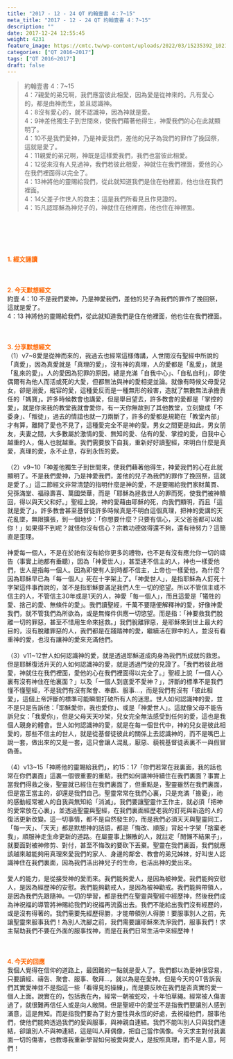 ```yaml
---
title: "2017 - 12 - 24 QT 約翰壹書 4：7~15"
meta_title: "2017 - 12 - 24 QT 約翰壹書 4：7~15"
description: ""
date: 2017-12-24 12:55:45
weight: 4231
feature_image: https://cmtc.tw/wp-content/uploads/2022/03/15235392_10211799862337740_180693556567566654_o-1.webp
categories: ["QT 2016~2017"]
tags: ["QT 2016~2017"]
draft: false
---
```


<blockquote>約翰壹書 4：7~15<br />
4：7親愛的弟兄啊，我們應當彼此相愛，因為愛是從神來的。凡有愛心的，都是由神而生，並且認識神。<br />
4：8沒有愛心的，就不認識神，因為神就是愛。<br />
4：9神差他獨生子到世間來，使我們藉著他得生，神愛我們的心在此就顯明了。<br />
4：10不是我們愛神，乃是神愛我們，差他的兒子為我們的罪作了挽回祭，這就是愛了。<br />
4：11親愛的弟兄啊，神既是這樣愛我們，我們也當彼此相愛。<br />
4：12從來沒有人見過神，我們若彼此相愛，神就住在我們裡面，愛他的心在我們裡面得以完全了。<br />
4：13神將他的靈賜給我們，從此就知道我們是住在他裡面，他也住在我們裡面。<br />
4：14父差子作世人的救主；這是我們所看見且作見證的。<br />
4：15凡認耶穌為神兒子的，神就住在他裡面，他也住在神裡面。</blockquote><br />
&nbsp;<br />
<br />
&nbsp;<br />
<br />
<span style="color: #ff6600;"><strong>1. </strong><strong>經文誦讀</strong></span><br />
<br />
<span style="color: #ff6600;"><strong> </strong></span><br />
<br />
<span style="color: #ff6600;"><strong>2. 今天默想</strong><strong>經文<br />
</strong></span>約壹 4：10 不是我們愛神，乃是神愛我們，差他的兒子為我們的罪作了挽回祭，這就是愛了。<br />
4：13 神將他的靈賜給我們，從此就知道我們是住在他裡面，他也住在我們裡面。<br />
<br />
&nbsp;<br />
<br />
<span style="color: #ff6600;"><strong>3. 分享默想經文<br />
</strong></span>（1）v7~8愛是從神而來的，我過去也經常這樣傳講，人世間沒有聖經中所說的「真愛」，因為真愛就是「真理的愛」，沒有神的真理，人的愛都是「亂愛」，就是「亂來的愛」。人的愛因為犯罪的原因，總是充滿「自我中心」、「自私自利」，即使偶爾有為他人而活或死的大愛，但都無法與神的愛相提並論。就像有時候父母愛兒女，卻是溺愛，縱容的愛，這種愛反而是一種無形的殺害，造就了無數無法承擔責任的「媽寶」。許多時候教會也講愛，但是舉目望去，許多教會的愛都是「掌控的愛」，就是你來我的教堂我就會愛你，有一天你無故到了其他教堂，立刻變成「不委身」、「叛徒」，過去的情誼也就一刀兩斷了，許多的愛都是規範在「教堂內部」才有算，離開了愛也不見了，這種愛完全不是神的愛。男女之間更是如此，男女朋友，夫妻之間，大多數屬於激情的愛、無知的愛、佔有的愛、掌控的愛，自我中心越重的人，傷人也就越重。我們需要放下自我，重新好好讀聖經，來明白什麼是真愛，真理的愛，永不止息，存到永恆的愛。<br />
<br />
（2）v9~10「神差他獨生子到世間來，使我們藉著他得生，神愛我們的心在此就顯明了。不是我們愛神，乃是神愛我們，差他的兒子為我們的罪作了挽回祭，這就是愛了。」這二節經文非常清楚的指明什麼是神的愛，不是要賜給我們家財萬貫、兒孫滿堂、福祿壽喜、萬國榮華，而是「耶穌為拯救世人的罪而死，使我們被神贖回，得以與天父和好。」聖經上說，神的愛藉由耶穌的死，向我們顯明，而且「這就是愛了」。許多教會甚至基督徒許多時候真是不明白這個真理，把神的愛講的天花亂墜，無限擴張，到一個地步：「你想要什麼？只要有信心，天父爸爸都可以給你！」如果得不到呢？就怪你沒有信心？宗教功德做得還不夠，還有待努力？這簡直是歪理。<br />
<br />
神愛每一個人，不是在於祂有沒有給你更多的禮物，也不是有沒有應允你一切的禱告（事實上祂都有垂聽），因為「神愛世人」，甚至連不信主的人，神也一樣愛他們，世人是指每一個人。因為即使有人到時都不信主，上帝也一樣愛他，為什麼？因為耶穌早已為「每一個人」死在十字架上了。「神愛世人」，是指耶穌為人釘死十字架這件事而說的，並不是指耶穌要滿足我們人生一切的慾望。所以不管信主或不信主的人，不管信主30年或是1天的人，神愛「每一個人」，而且這愛是「犧牲的愛、捨己的愛、無條件的愛」。我們讀聖經，千萬不要隨便解釋神的愛，好像神愛我們，就不管我們為所欲為，或是無條件供應一切慾望。而是指：「神要救我們脫離一切的罪惡，甚至不惜用生命來拯救。」我們脫離罪惡，是耶穌來到世上最大的目的，沒有脫離罪惡的人，我們都是在踐踏神的愛，繼續活在罪中的人，並沒有看重神的愛，也沒有讓神的愛來充滿他們。<br />
<br />
（3）v11~12世人如何認識神的愛，就是透過耶穌道成肉身為我們所成就的救恩。但是耶穌復活升天的人如何認識神的愛，就是透過門徒的見證了。「我們若彼此相愛，神就住在我們裡面，愛他的心在我們裡面得以完全了。」聖經上說「一個人心裏有沒有神住在他裏面？」以及「一個人到底愛不愛神？」，評斷的標準不是我們懂不懂聖經，不是我們有沒有聚會、奉獻、服事…，而是我們有沒有「彼此相愛」，這個上帝評斷的標準可能瞬間打破所有人的迷思。世人如何認識神的愛，並不是只是告訴他：「耶穌愛你，我也愛你」、或是「神愛世人」。這就像父母不能告訴兒女：「我愛你」，但是父母天天吵架，兒女完全無法感受到任何的愛，這也是我個人親身的體會。世人如何認識神的愛，就是在每一個世代中，神的兒女是彼此相愛的，那些不信主的世人，就是從基督徒彼此的關係上去認識神的，而不是嘴巴上說一套，做出來的又是一套，這只會讓人混亂，厭惡、藐視基督徒表裏不一與假冒偽善。<br />
<br />
（4）v13~15「神將他的靈賜給我們」，約15：17「你們若常在我裏面，我的話也常在你們裏面」這裏一個很重要的重點，我們如何讓神持續住在我們裏面？事實上當我們得救之後，聖靈就已經住在我們裏面了，但重點是，聖靈雖然在我們裏面，但是當王當主的，卻還是我們自己。聖靈常常在我們心裏，只是充滿「擔憂」，祂的感動經常被人的自我與無知給「消滅」。我們要讓聖靈作王作主，就必須「把神的愛常放在心裏」，並透過聖靈與聖經，在我們裏面經歷老我的釘死與新造的人的復活更新改變。這一切事情，都不是自然發生的，而是我們必須天天與聖靈同工，「每一天」、「天天」都是默想神的話語，都是「悔改、順服」背起十字架「捨棄老我」，順服神走生命更新的道路。在屬靈事上懶散的人，就註定「閒懶不結果子」，就要面對被神修剪、對付，甚至不悔改的要砍下丟棄。聖靈在我們裏面，我們就應該越來越能夠用真理來愛我們的家人、身邊的鄰舍、教會的弟兄姊妹，好叫世人認識神住在我們裏面，因為我們活出神兒子的生命，也活出神的愛出來。<br />
<br />
愛人的能力，是從接受神的愛而來。我們能夠愛人，是因為被神愛。我們能夠安慰人，是因為經歷神的安慰。我們能夠勸戒人，是因為被神勸戒。我們能夠帶領人，是因為我們先跟隨神。一切的學習，都是我們在聖靈與聖經中經歷神，然後我們成為神祝福的導管將神賜給我們的祝福再流露出去。我們不能給出我們沒有經歷的，或是沒有得著的。我們需要先經歷得勝，才能帶領別人得勝！要服事別人之前，先讓聖靈來服事我們！為別人洗腳之前，我們需要讓耶穌來洗淨我們，服事我們！求主幫助我們不要在外面的服事找神，而是在我們日常生活中來經歷神！<br />
<br />
&nbsp;<br />
<br />
<span style="color: #ff6600;"><strong>4. 今天的回應<br />
</strong></span>我個人覺得在信仰的道路上，最困難的一點就是愛人了。我們都以為愛神很容易，只要讀經、禱告、聚會、服事、敬拜…，就以為是在愛神。但是今天的QT告訴我們其實愛神並不是指這一些「看得見的操練」，而是要反映在我們是否真實的愛一個人上面。說實在的，包括我在內，經常一朝被蛇咬，十年怕草繩。經常被人傷害過了，就很難再信任人或是向人敞開。但是聖經中的愛並不是指我們要讓別人感到滿意，這是無知。而是指我們要為了對方靈性與永恆的好處，去祝福他們，服事他們，使他們能夠透過我們的愛與服事，與神親自連結。我們不能叫別人只與我們連結，卻讓別人不與神連結，這是叫人拜偶像，把自己當作偶像。今天求主對付我裏面一切的傷害，也教導我重新學習如何被愛與愛人，是按照真理，而不是人意，阿們！<br />
<br />
&nbsp;
        
